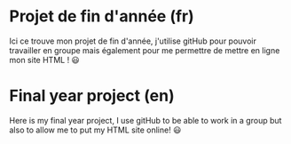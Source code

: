 # Projet de fin d'année (fr)

Ici ce trouve mon projet de fin d'année, j'utilise gitHub pour pouvoir travailler en groupe
mais également pour me permettre de mettre en ligne mon site HTML ! 😃


# Final year project (en)

Here is my final year project, I use gitHub to be able to work in a group
but also to allow me to put my HTML site online! 😃

